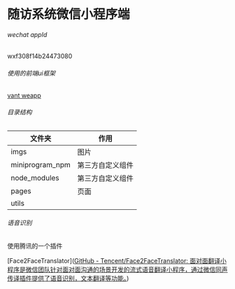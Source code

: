# 随访系统微信小程序端

###### wechat appId

wxf308f14b24473080 

###### 使用的前端ui框架

[vant weapp](https://youzan.github.io/vant-weapp/#/quickstart)

###### 目录结构

| 文件夹             | 作用       |
| --------------- | -------- |
| imgs            | 图片       |
| miniprogram_npm | 第三方自定义组件 |
| node_modules    | 第三方自定义组件 |
| pages           | 页面       |
| utils           |          |

###### 语音识别

使用腾讯的一个插件

[Face2FaceTranslator]([GitHub - Tencent/Face2FaceTranslator: 面对面翻译小程序是微信团队针对面对面沟通的场景开发的流式语音翻译小程序，通过微信同声传译插件提供了语音识别，文本翻译等功能。](https://github.com/Tencent/Face2FaceTranslator))